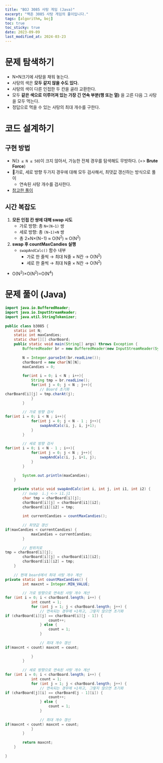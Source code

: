 ```yaml
---
title: "BOJ 3085 사탕 게임 (Java)"
excerpt: "백준 3085 사탕 게임의 풀이입니다."
tags: [algorithm, boj]
toc: true
toc_sticky: true
date: 2023-09-09
last_modified_at: 2024-03-23
---
```


# 문제 탐색하기

- N×N크기에 사탕을 채워 놓는다.
- 사탕의 색은 **모두 같지 않을 수도 있다.** 
- 사탕의 색이 다른 인접한 두 칸을 골라 교환한다.
- 모두 **같은 색으로 이루어져 있는 가장 긴 연속 부분(행 또는 열)** 을 고른 다음 그 사탕을 모두 먹는다.
- 정답으로 먹을 수 있는 사탕의 최대 개수를 구한다.

# 코드 설계하기

## 구현 방법

- N(`3 ≤ N ≤ 50`)이 크지 않아서, 가능한 전체 경우를 탐색해도 무방하다. (=> **Brute Force**)
- 가로, 세로 방향 두가지 경우에 대해 모두 검사해서, 최댓값 갱신하는 방식으로 풀이
	- 연속된 사탕 개수를 검사한다.
- [참고한 풀이](https://sirobako.co.kr/detail/52)

## 시간 복잡도

1. **모든 인접 칸 쌍에 대해 swap 시도**
	- 가로 방향:  총 `N×(N−1)` 쌍
	- 세로 방향:  총 `(N−1)×N` 쌍
	- 총 2×N×(N−1) ≈ O(N<sup>2</sup>) ≈ O(N<sup>2</sup>)
2. **swap 후 countMaxCandies 실행**
	- `swapAndCalc()` 함수 내부
	    - 가로 한 줄씩 → 최대 N줄 × N칸 → O(N<sup>2</sup>)
	    - 세로 한 줄씩 → 최대 N줄 × N칸 → O(N<sup>2</sup>)

- O(N<sup>2</sup>)×O(N<sup>2</sup>)=O(N<sup>4</sup>)

# 문제 풀이 (Java) 

```java
import java.io.BufferedReader;  
import java.io.InputStreamReader;  
import java.util.StringTokenizer;  
  
public class b3085 {  
    static int N;  
    static int maxCandies;  
    static char[][] charBoard;  
    public static void main(String[] args) throws Exception {  
        BufferedReader br = new BufferedReader(new InputStreamReader(System.in));  
  
        N = Integer.parseInt(br.readLine());  
        charBoard = new char[N][N];  
        maxCandies = 0;  
  
        for(int i = 0; i < N ; i++){  
            String tmp = br.readLine();  
            for(int j = 0; j < N ; j++){  
                // Board 초기화    
charBoard[i][j] = tmp.charAt(j);  
            }  
        }  
  
        // 가로 방향 검사    
for(int i = 0; i < N ; i++){  
            for(int j = 0; j < N - 1 ; j++){  
                swapAndCalc(i, j, i, j+1);  
            }  
        }  
  
        // 세로 방향 검사    
for(int i = 0; i < N - 1 ; i++){  
            for(int j = 0; j < N ; j++){  
                swapAndCalc(i, j, i+1, j);  
            }  
        }  
  
        System.out.println(maxCandies);  
    }  
  
    private static void swapAndCalc(int i, int j, int i1, int i2) {  
        // swap  i.j <-> i1.j1  
        char tmp = charBoard[i][j];  
        charBoard[i][j] = charBoard[i1][i2];  
        charBoard[i1][i2] = tmp;  
  
        int currentCandies = countMaxCandies();  
  
        // 최댓값 갱신    
if(maxCandies < currentCandies) {  
            maxCandies = currentCandies;  
        }  
  
        // 원위치로    
tmp = charBoard[i][j];  
        charBoard[i][j] = charBoard[i1][i2];  
        charBoard[i1][i2] = tmp;  
    }  
  
    // 현재 board에서 최대 사탕 개수 계산    
private static int countMaxCandies() {  
        int maxcnt = Integer.MIN_VALUE;  
  
        // 가로 방향으로 연속된 사탕 개수 계산    
for (int i = 0; i < charBoard.length; i++) {  
            int count = 1;  
            for (int j = 1; j < charBoard.length; j++) {  
                // 연속되는 경우에 +1하고, 그렇지 않으면 초기화    
if (charBoard[i][j] == charBoard[i][j - 1]) {  
                    count++;  
                } else {  
                    count = 1;  
                }  
  
                // 최대 개수 갱신    
if(maxcnt < count) maxcnt = count;  
  
            }  
        }  
  
        // 세로 방향으로 연속된 사탕 개수 계산    
for (int i = 0; i < charBoard.length; i++) {  
            int count = 1;  
            for (int j = 1; j < charBoard.length; j++) {  
                // 연속되는 경우에 +1하고, 그렇지 않으면 초기화    
if (charBoard[j][i] == charBoard[j - 1][i]) {  
                    count++;  
                } else {  
                    count = 1;  
                }  
  
                // 최대 개수 갱신    
if(maxcnt < count) maxcnt = count;  
            }  
        }  
  
        return maxcnt;  
    }  
  
}
```

